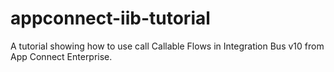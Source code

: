 # appconnect-iib-tutorial
A tutorial showing how to use call Callable Flows in Integration Bus v10 from App Connect Enterprise.